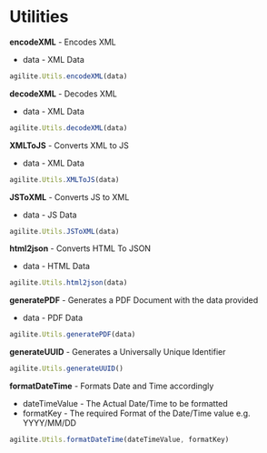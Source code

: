 # Utilities

**encodeXML** - Encodes XML

* data - XML Data

```javascript
agilite.Utils.encodeXML(data)
```

**decodeXML** - Decodes XML

* data - XML Data

```javascript
agilite.Utils.decodeXML(data)
```

**XMLToJS** - Converts XML to JS

* data - XML Data

```javascript
agilite.Utils.XMLToJS(data)
```

**JSToXML** - Converts JS to XML

* data - JS Data

```javascript
agilite.Utils.JSToXML(data)
```

**html2json** - Converts HTML To JSON

* data - HTML Data

```javascript
agilite.Utils.html2json(data)
```

**generatePDF** - Generates a PDF Document with the data provided

* data - PDF Data

```javascript
agilite.Utils.generatePDF(data)
```

**generateUUID** - Generates a Universally Unique Identifier

```javascript
agilite.Utils.generateUUID()
```

**formatDateTime** - Formats Date and Time accordingly

* dateTimeValue - The Actual Date/Time to be formatted
* formatKey - The required Format of the Date/Time value e.g. YYYY/MM/DD

```javascript
agilite.Utils.formatDateTime(dateTimeValue, formatKey)
```